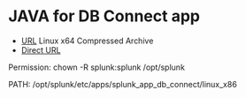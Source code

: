 # JAVA for DB Connect app
- [URL](https://www.oracle.com/java/technologies/javase/jdk11-archive-downloads.html) Linux x64 Compressed Archive
- [Direct URL](https://download.oracle.com/otn/java/jdk/11.0.25%2B9/60e5d03cc24a4e1c8ab5d29303dbe066/jdk-11.0.25_linux-x64_bin.tar.gz)


Permission: chown -R splunk:splunk /opt/splunk

PATH: /opt/splunk/etc/apps/splunk_app_db_connect/linux_x86

